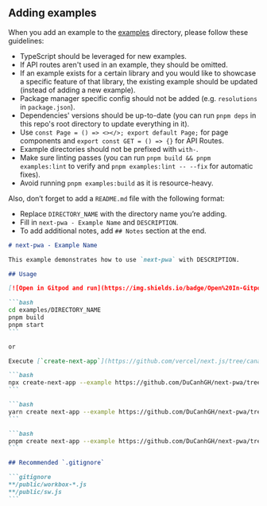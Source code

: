## Adding examples

When you add an example to the [examples](https://github.com/DuCanhGH/next-pwa/tree/master/examples) directory, please follow these guidelines:

- TypeScript should be leveraged for new examples.
- If API routes aren't used in an example, they should be omitted.
- If an example exists for a certain library and you would like to showcase a specific feature of that library, the existing example should be updated (instead of adding a new example).
- Package manager specific config should not be added (e.g. `resolutions` in `package.json`).
- Dependencies' versions should be up-to-date (you can run `pnpm deps` in this repo's root directory to update everything in it).
- Use `const Page = () => <></>; export default Page;` for page components and `export const GET = () => {}` for API Routes.
- Example directories should not be prefixed with `with-`.
- Make sure linting passes (you can run `pnpm build && pnpm examples:lint` to verify and `pnpm examples:lint -- --fix` for automatic fixes).
- Avoid running `pnpm examples:build` as it is resource-heavy.

Also, don’t forget to add a `README.md` file with the following format:

- Replace `DIRECTORY_NAME` with the directory name you’re adding.
- Fill in `next-pwa - Example Name` and `DESCRIPTION`.
- To add additional notes, add `## Notes` section at the end.

````markdown
# next-pwa - Example Name

This example demonstrates how to use `next-pwa` with DESCRIPTION.

## Usage

[![Open in Gitpod and run](https://img.shields.io/badge/Open%20In-Gitpod.io-%231966D2?style=for-the-badge&logo=gitpod)](https://gitpod.io/#https://github.com/DuCanhGH/next-pwa/)

```bash
cd examples/DIRECTORY_NAME
pnpm build
pnpm start
```

or

Execute [`create-next-app`](https://github.com/vercel/next.js/tree/canary/packages/create-next-app) with [npm](https://docs.npmjs.com/cli/init), [Yarn](https://yarnpkg.com/lang/en/docs/cli/create/), or [pnpm](https://pnpm.io) to bootstrap the example:

```bash
npx create-next-app --example https://github.com/DuCanhGH/next-pwa/tree/master/examples/DIRECTORY_NAME DIRECTORY_NAME-app
```

```bash
yarn create next-app --example https://github.com/DuCanhGH/next-pwa/tree/master/examples/DIRECTORY_NAME DIRECTORY_NAME-app
```

```bash
pnpm create next-app --example https://github.com/DuCanhGH/next-pwa/tree/master/examples/DIRECTORY_NAME DIRECTORY_NAME-app
```

## Recommended `.gitignore`

```gitignore
**/public/workbox-*.js
**/public/sw.js
```
````
